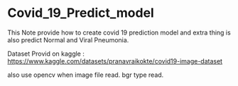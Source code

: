 # Covid_19_Predict_model

This Note provide how to create covid 19 prediction model and extra thing is also predict Normal and Viral Pneumonia.

Dataset Provid on kaggle :  https://www.kaggle.com/datasets/pranavraikokte/covid19-image-dataset

also use opencv when image file read. bgr type read.

